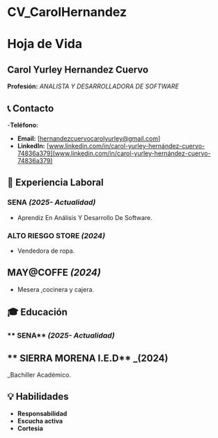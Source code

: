 # CV_CarolHernandez
# Hoja de Vida

## Carol Yurley Hernandez Cuervo
**Profesión:** _ANALISTA Y DESARROLLADORA DE SOFTWARE_

## 📞 Contacto
-**Teléfono:**
- **Email:** [hernandezcuervocarolyurley@gmail.com]
- **LinkedIn:** [www.linkedin.com/in/carol-yurley-hernández-cuervo-74836a379](www.linkedin.com/in/carol-yurley-hernández-cuervo-74836a379)

## 🏢 Experiencia Laboral
### **SENA** _(2025- Actualidad)_
- Aprendiz En Análisis Y Desarrollo De Software.

### **ALTO RIESGO STORE** _(2024)_
- Vendedora de ropa.
## **MAY@COFFE** _(2024)_
- Mesera ,cocinera y cajera.

## 🎓 Educación
### ** SENA** _(2025- Actualidad)_

## ** SIERRA MORENA I.E.D** _(2024)
_Bachiller Académico.


## 💡 Habilidades
- **Responsabilidad**
- **Escucha activa**
- **Cortesia**
